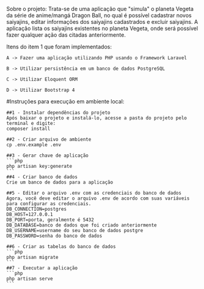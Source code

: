 Sobre o projeto:
	Trata-se de uma aplicação que "simula" o planeta Vegeta da série de anime/mangá Dragon 		Ball, no qual é possível cadastrar novos saiyajins, editar informações dos saiyajins 		cadastrados e excluir saiyajins. A aplicação lista os saiyajins existentes no planeta 		Vegeta, onde será possível fazer qualquer ação das citadas anteriormente.

Itens do item 1 que foram implementados:

	A -> Fazer uma aplicação utilizando PHP usando o Framework Laravel

	B -> Utilizar persistência em um banco de dados PostgreSQL

	C -> Utilizar Eloquent ORM

	D -> Utilizar Bootstrap 4

#Instruções para execução em ambiente local:

    ##1 - Instalar dependências do projeto
    Após baixar o projeto e instalá-lo, acesse a pasta do projeto pelo terminal e digite:
    composer install
    
    ##2 - Criar arquivo de ambiente
    cp .env.example .env
    
    ##3 - Gerar chave de aplicação
    ```php
    php artisan key:generate
    ```
    ##4 - Criar banco de dados
    Crie um banco de dados para a aplicação
    
    ##5 - Editar o arquivo .env com as credenciais do banco de dados
    Agora, você deve editar o arquivo .env de acordo com suas variáveis para configurar as credenciais.
    DB_CONNECTION=postgres
    DB_HOST=127.0.0.1
    DB_PORT=porta, geralmente é 5432
    DB_DATABASE=banco de dados que foi criado anteriormente
    DB_USERNAME=username do seu banco de dados postgre
    DB_PASSWORD=senha do banco de dados
    
    ##6 - Criar as tabelas do banco de dados
    ```php
    php artisan migrate
    ```
    ##7 - Executar a aplicação
    ```php 
    php artisan serve
    ```
